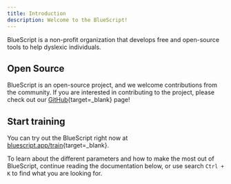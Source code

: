 ```yaml
---
title: Introduction
description: Welcome to the BlueScript!
---
```


BlueScript is a non-profit organization that develops free and open-source tools to help dyslexic individuals.

## Open Source

BlueScript is an open-source project, and we welcome contributions from the community. If you are interested in
contributing to the project, please check out our [GitHub](https://github.com/BlueScript-NPO/){target=_blank} page!

## Start training

You can try out the BlueScript right now at [bluescript.app/train](http://bluescript.app/train){target=_blank}.

To learn about the different parameters and how to make the most out of BlueScript, continue reading the documentation
below, or use search `Ctrl + K` to find what you are looking for.
